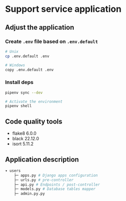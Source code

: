 # Support service application


## Adjust the application


### Create `.env` file based on `.env.default`
```bash
# Unix
cp .env.default .env

# Windows
copy .env.default .env
```
### Install deps
```bash
pipenv sync --dev

# Activate the environment
pipenv shell
```

## Code quality tools
- flake8 6.0.0
- black 22.12.0
- isort 5.11.2

## Application description
```bash
▾ users
    ├─ apps.py # Django apps configuration
    ├─ urls.py # pre-controller
    ├─ api.py # Endpoints / post-controller
    ├─ models.py # Database tables mapper
    ├─ admin.py.py 
```